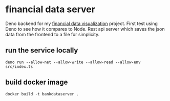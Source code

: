 # financial data server
Deno backend for my [financial data visualization](https://github.com/superFelix5000/visualizeData) project. First test using Deno to see how it compares to Node. Rest api server which saves the json data from the frontend to a file for simplicity.

## run the service locally
`deno run --allow-net --allow-write --allow-read --allow-env src/index.ts`

## build docker image
`docker build -t bankdataserver .`